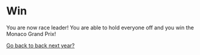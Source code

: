 # Win
You are now race leader! You are able to hold everyone off and you win the Monaco Grand Prix!

[Go back to back next year?](../racestart.md)
